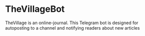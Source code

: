 # TheVillageBot
TheVillage is an online-journal. This Telegram bot is designed for autoposting to a channel and notifying readers about new articles
